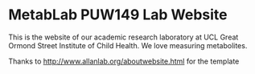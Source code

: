 # MetabLab PUW149 Lab Website

This is the website of our academic research laboratory at UCL Great Ormond Street Institute of Child Health. We love measuring metabolites.

Thanks to http://www.allanlab.org/aboutwebsite.html for the template

